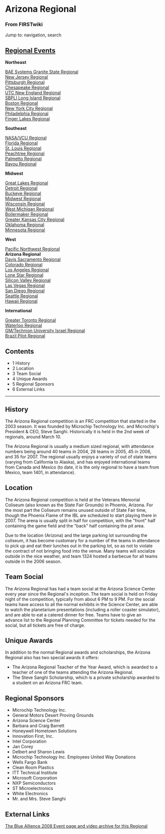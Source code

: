 # Arizona Regional

### From FIRSTwiki

Jump to: navigation, search

[Regional Events](/index.php/Index_of_Regionals "Index of Regionals" )  
---  
  
**Northeast**  

[BAE Systems Granite State
Regional](/index.php/BAE_Systems_Granite_State_Regional "BAE Systems Granite
State Regional" )  
[New Jersey Regional](/index.php/New_Jersey_Regional "New Jersey Regional" )  
[Pittsburgh Regional](/index.php/Pittsburgh_Regional "Pittsburgh Regional" )  
[Chesapeake Regional](/index.php/Chesapeake_Regional "Chesapeake Regional" )  
[UTC New England Regional](/index.php/UTC_New_England_Regional "UTC New
England Regional" )  
[SBPLI Long Island Regional](/index.php/SBPLI_Long_Island_Regional "SBPLI Long
Island Regional" )  
[Boston Regional](/index.php/Boston_Regional "Boston Regional" )  
[New York City Regional](/index.php/New_York_City_Regional "New York City
Regional" )  
[Philadelphia Regional](/index.php/Philadelphia_Regional "Philadelphia
Regional" )  
[Finger Lakes Regional](/index.php/Finger_Lakes_Regional "Finger Lakes
Regional" )  

**Southeast**  

[NASA/VCU Regional](/index.php/NASA/VCU_Regional "NASA/VCU Regional" )  
[Florida Regional](/index.php/Florida_Regional "Florida Regional" )  
[St. Louis Regional](/index.php/St._Louis_Regional "St. Louis Regional" )  
[Peachtree Regional](/index.php/Peachtree_Regional "Peachtree Regional" )  
[Palmetto Regional](/index.php/Palmetto_Regional "Palmetto Regional" )  
[Bayou Regional](/index.php/Bayou_Regional "Bayou Regional" )  

**Midwest**  

[Great Lakes Regional](/index.php/Great_Lakes_Regional "Great Lakes Regional"
)  
[Detroit Regional](/index.php/Detroit_Regional "Detroit Regional" )  
[Buckeye Regional](/index.php/Buckeye_Regional "Buckeye Regional" )  
[Midwest Regional](/index.php/Midwest_Regional "Midwest Regional" )  
[Wisconsin Regional](/index.php/Wisconsin_Regional "Wisconsin Regional" )  
[West Michigan Regional](/index.php/West_Michigan_Regional "West Michigan
Regional" )  
[Boilermaker Regional](/index.php/Boilermaker_Regional "Boilermaker Regional"
)  
[Greater Kansas City Regional](/index.php/Greater_Kansas_City_Regional
"Greater Kansas City Regional" )  
[Oklahoma Regional](/index.php/Oklahoma_Regional "Oklahoma Regional" )  
[Minnesota Regional](/index.php/Minnesota_Regional "Minnesota Regional" )  

**West**  

[Pacific Northwest Regional](/index.php/Pacific_Northwest_Regional "Pacific
Northwest Regional" )  
**Arizona Regional**  
[Davis Sacramento Regional](/index.php/Davis_Sacramento_Regional "Davis
Sacramento Regional" )  
[Colorado Regional](/index.php/Colorado_Regional "Colorado Regional" )  
[Los Angeles Regional](/index.php/Los_Angeles_Regional "Los Angeles Regional"
)  
[Lone Star Regional](/index.php/Lone_Star_Regional "Lone Star Regional" )  
[Silicon Valley Regional](/index.php/Silicon_Valley_Regional "Silicon Valley
Regional" )  
[Las Vegas Regional](/index.php/Las_Vegas_Regional "Las Vegas Regional" )  
[San Diego Regional](/index.php/San_Diego_Regional "San Diego Regional" )  
[Seattle Regional](/index.php/Seattle_Regional "Seattle Regional" )  
[Hawaii Regional](/index.php/Hawaii_Regional "Hawaii Regional" )  

**International**  

[Greater Toronto Regional](/index.php/Greater_Toronto_Regional "Greater
Toronto Regional" )  
[Waterloo Regional](/index.php/Waterloo_Regional "Waterloo Regional" )  
[GM/Technion University Israel
Regional](/index.php/GM/Technion_University_Israel_Regional "GM/Technion
University Israel Regional" )  
[Brazil Pilot Regional](/index.php/Brazil_Pilot_Regional "Brazil Pilot
Regional" )  
  
  
  

## Contents

  * 1 History
  * 2 Location
  * 3 Team Social
  * 4 Unique Awards
  * 5 Regional Sponsors
  * 6 External Links  
---  
  

##  History

The Arizona Regional competition is an FRC competition that started in the
2003 season. It was founded by Microchip Technology Inc. and Microchip's
President &amp; CEO, Steve Sanghi. Historically it is held in the 2nd week of
regionals, around March 10.

The Arizona Regional is usually a medium sized regional, with attendance
numbers being around 40 teams in 2004, 28 teams in 2005, 45 in 2006, and 35
for 2007. The regional usually enjoys a variety of out of state teams (varying
from California to Alaska), and has enjoyed international teams from Canada
and Mexico (to date, it is the only regional to have a team from Mexico, team
1401, in attendance).


##  Location

The Arizona Regional competition is held at the Veterans Memorial Coliseum
(also known as the State Fair Grounds) in Phoenix, Arizona. For the most part
the Coliseum remains unused outside of State Fair time, though the Phoenix
Flame of the IBL are scheduled to start playing there in 2007. The arena is
usually split in half for competition, with the "front" half containing the
game field and the "back" half containing the pit area.

Due to the location (Arizona) and the large parking lot surrounding the
coliseum, it has become customary for a number of the teams in attendance to
pick up and eat their lunches out in the parking lot, so as not to violate the
contract of not bringing food into the venue. Many teams will socialize
outside in the nice weather, and team 1324 hosted a barbecue for all teams
outside in the 2006 season.


##  Team Social

The Arizona Regional has had a team social at the Arizona Science Center every
year since the Regional's inception. The team social is held on Friday night
of the competition, typically from about 6 PM to 9 PM. For the social teams
have access to all the normal exhibits in the Science Center, are able to
watch the planetarium presentations (including a roller coaster simulator),
and are able to eat a catered dinner for free. Teams have to give an advance
list to the Regional Planning Committee for tickets needed for the social, but
all tickets are free of charge.


##  Unique Awards

In addition to the normal Regional awards and scholarships, the Arizona
Regional also has two special awards it offers:

  * The Arizona Regional Teacher of the Year Award, which is awarded to a teacher of one of the teams attending the Arizona Regional. 
  * The Steve Sanghi Scholarship, which is a private scholarship awarded to a student on an Arizona FRC team. 


##  Regional Sponsors

  * Microchip Technology Inc. 
  * General Motors Desert Proving Grounds 
  * Arizona Science Center 
  * Barbara and Craig Barrett 
  * Honeywell Hometown Solutions 
  * Innovation First, Inc. 
  * Intel Corporation 
  * Jan Corey 
  * Delbert and Sharon Lewis 
  * Microchip Technology Inc. Employees United Way Donations 
  * Wells Fargo Bank 
  * Clean Room Plastics 
  * ITT Technical Institute 
  * Microsoft Corporation 
  * NXP Semiconductors 
  * ST Microelectronics 
  * White Electronics 
  * Mr. and Mrs. Steve Sanghi 


## External Links

[The Blue Allience 2008 Event page and video archive for this
Regional](http://www.thebluealliance.net/tbatv/event.php?eventid=142
"http://www.thebluealliance.net/tbatv/event.php?eventid=142" )


